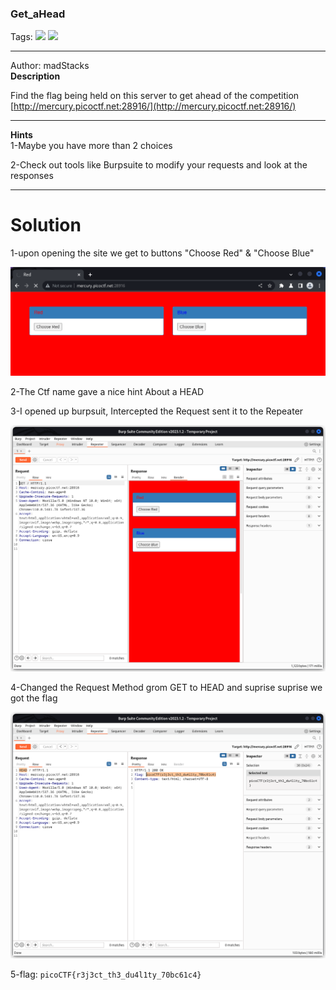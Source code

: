 ### Get_aHead
Tags: ![](https://img.shields.io/badge/Beginner_picoCTF_2021-blue) ![](https://img.shields.io/badge/Web_Exploitation-red)

------------
Author: madStacks<br>
**Description**<br>

Find the flag being held on this server to get ahead of the competition [http://mercury.picoctf.net:28916/](http://mercury.picoctf.net:28916/)

------------

**Hints**<br>
1-Maybe you have more than 2 choices<br>

2-Check out tools like Burpsuite to modify your requests and look at the responses<br>

------------
# Solution
1-upon opening the site we get to buttons "Choose Red" & "Choose Blue"

![](aHead.png)

2-The Ctf name gave a nice hint About a HEAD<br>

3-I opened up burpsuit, Intercepted the Request sent it to the Repeater

![](Repeater.png)

4-Changed the Request Method grom GET to HEAD and suprise suprise we got the flag

![](flag.png)

5-flag: `picoCTF{r3j3ct_th3_du4l1ty_70bc61c4}`
